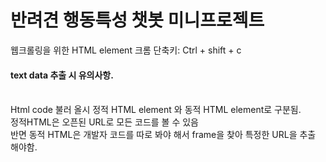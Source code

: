 # 반려견 행동특성 챗봇 미니프로젝트

웹크롤링을 위한 HTML element 크롬 단축키: Ctrl + shift + c

#### text data 추출 시 유의사항.
<br>Html code 불러 올시 정적 HTML element 와 동적 HTML element로 구분됨. 
<br>정적HTML은 오픈된 URL로 모든 코드를 볼 수 있음
<br>반면 동적 HTML은 개발자 코드를 따로 봐야 해서 frame을 찾아 특정한 URL을 추출 해야함.
